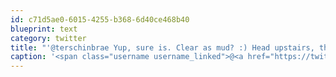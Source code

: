 ```yaml
---
id: c71d5ae0-6015-4255-b368-6d40ce468b40
blueprint: text
category: twitter
title: "'@terschinbrae Yup, sure is. Clear as mud? :) Head upstairs, then past the ORIC reception into the big kitchen area."
caption: '<span class="username username_linked">@<a href="https://twitter.com/terschinbrae" title="Shane Lawrence">terschinbrae</a></span> Yup, sure is. Clear as mud? :) Head upstairs, then past the ORIC reception into the big kitchen area.'
---
```

